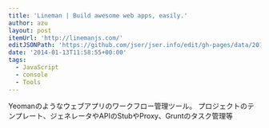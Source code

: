```yaml
---
title: 'Lineman | Build awesome web apps, easily.'
author: azu
layout: post
itemUrl: 'http://linemanjs.com/'
editJSONPath: 'https://github.com/jser/jser.info/edit/gh-pages/data/2014/01/index.json'
date: '2014-01-13T11:58:55+00:00'
tags:
  - JavaScript
  - console
  - Tools
---
```

Yeomanのようなウェブアプリのワークフロー管理ツール。
プロジェクトのテンプレート、ジェネレータやAPIのStubやProxy、Gruntのタスク管理等
